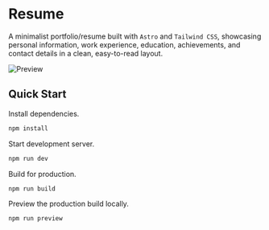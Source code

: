 # Resume

A minimalist portfolio/resume built with `Astro` and `Tailwind CSS`, showcasing personal information, work experience, education, achievements, and contact details in a clean, easy-to-read layout.

![Preview](assets/screenshot.png)

## Quick Start

Install dependencies.

``` bash
npm install
```

Start development server.

``` bash
npm run dev
```

Build for production.

``` bash
npm run build
```

Preview the production build locally.

``` bash
npm run preview
```

